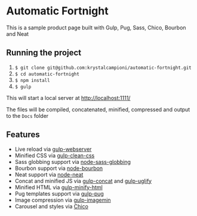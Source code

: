 # Automatic Fortnight
This is a sample product page built with Gulp, Pug, Sass, Chico, Bourbon and Neat

## Running the project
1. `$ git clone git@github.com:krystalcampioni/automatic-fortnight.git`
2. `$ cd automatic-fortnight`
3. `$ npm install`
4. `$ gulp`

This will start a local server at [http://localhost:1111/](http://localhost:1111/)

The files will be compiled, concatenated, minified, compressed and output to the `Docs` folder

## Features
 - Live reload via [gulp-webserver](https://www.npmjs.com/package/gulp-webserver)
 - Minified CSS via [gulp-clean-css](https://www.npmjs.com/package/gulp-clean-css)
 - Sass globbing support via [node-sass-globbing](https://www.npmjs.com/package/node-sass-globbing)
 - Bourbon support via [node-bourbon](https://www.npmjs.com/package/node-bourbon)
 - Neat support via [node-neat](https://www.npmjs.com/package/node-neat)
 - Concat and minified JS via [gulp-concat](https://www.npmjs.com/package/gulp-concat) and [gulp-uglify](https://www.npmjs.com/package/gulp-uglify)
 - Minified HTML via [gulp-minify-html](https://www.npmjs.com/package/gulp-minify-html)
 - Pug templates support via [gulp-pug](https://www.npmjs.com/package/gulp-pug)
 - Image compression via [gulp-imagemin](https://github.com/sindresorhus/gulp-imagemin)
 - Carousel and styles via [Chico](https://github.com/mercadolibre/chico)
